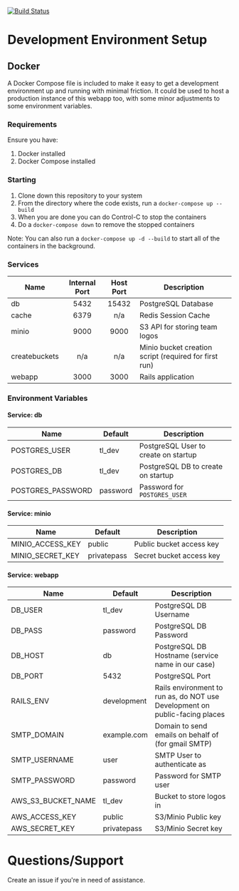 [![Build Status](https://drone.stevem.io/api/badges/uberamd/trenchleague-rails/status.svg)](https://drone.stevem.io/uberamd/trenchleague-rails)

# Development Environment Setup

## Docker

A Docker Compose file is included to make it easy to get a development 
environment up and running with minimal friction. It could be used to 
host a production instance of this webapp too, with some minor adjustments 
to some environment variables.

### Requirements

Ensure you have:

1. Docker installed
1. Docker Compose installed

### Starting

1. Clone down this repository to your system
1. From the directory where the code exists, run a `docker-compose up --build`
1. When you are done you can do Control-C to stop the containers
1. Do a `docker-compose down` to remove the stopped containers

Note: You can also run a `docker-compose up -d --build` to start all of
the containers in the background.

### Services

Name | Internal Port | Host Port | Description
--- | :---: | :---: | ---
db | 5432 | 15432 | PostgreSQL Database
cache | 6379 | n/a | Redis Session Cache
minio | 9000 | 9000 | S3 API for storing team logos
createbuckets | n/a | n/a | Minio bucket creation script (required for first run)
webapp | 3000 | 3000 | Rails application

### Environment Variables

#### Service: db

Name | Default | Description
--- | --- | ---
POSTGRES_USER | tl_dev | PostgreSQL User to create on startup
POSTGRES_DB | tl_dev | PostgreSQL DB to create on startup
POSTGRES_PASSWORD | password | Password for `POSTGRES_USER`

#### Service: minio

Name | Default | Description
--- | --- | ---
MINIO_ACCESS_KEY | public | Public bucket access key
MINIO_SECRET_KEY | privatepass | Secret bucket access key

#### Service: webapp

Name | Default | Description
--- | --- | ---
DB_USER | tl_dev | PostgreSQL DB Username
DB_PASS | password | PostgreSQL DB Password
DB_HOST | db | PostgreSQL DB Hostname (service name in our case)
DB_PORT | 5432 | PostgreSQL Port
RAILS_ENV | development | Rails environment to run as, do NOT use Development on public-facing places
SMTP_DOMAIN | example.com | Domain to send emails on behalf of (for gmail SMTP)
SMTP_USERNAME | user | SMTP User to authenticate as
SMTP_PASSWORD | password | Password for SMTP user
AWS_S3_BUCKET_NAME | tl_dev | Bucket to store logos in
AWS_ACCESS_KEY | public | S3/Minio Public key
AWS_SECRET_KEY | privatepass | S3/Minio Secret key

# Questions/Support

Create an issue if you're in need of assistance.
